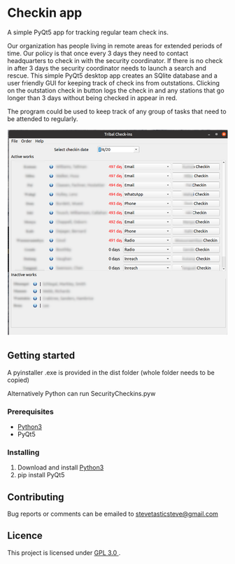 # Checkin app
A simple PyQt5 app for tracking regular team check ins.

Our organization has people living in remote areas for extended periods of time. Our policy is that once every 3 days 
they need to contact headquarters to check in with the security coordinator. If there is no check in after 3 days the 
security coordinator needs to launch a search and rescue. 
This simple PyQt5 desktop app creates an SQlite database and a user friendly GUI for keeping track of check ins from 
outstations. Clicking on the outstation check in button logs the check in and any stations that go 
longer than 3 days without being checked in appear in red.

The program could be used to keep track of any group of tasks that need to be attended to regularly.

![Screenshot](https://raw.githubusercontent.com/stevetasticsteve/SecurityCheckin/master/icons/checkin_app_screenshot.png)

## Getting started
A pyinstaller .exe is provided in the dist folder (whole folder needs to be copied)

Alternatively Python can run SecurityCheckins.pyw

### Prerequisites
- [Python3](https://www.python.org/downloads/)
- PyQt5

### Installing
1. Download and install [Python3](https://www.python.org/downloads/)
2. pip install PyQt5

## Contributing
Bug reports or comments can be emailed to stevetasticsteve@gmail.com

## Licence
 This project is licensed under [GPL 3.0 ](https://github.com/stevetasticsteve/SecurityCheckin/blob/master/LICENSE.md).
